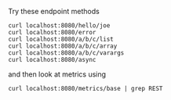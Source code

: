 Try these endpoint methods
```
curl localhost:8080/hello/joe
curl localhost:8080/error
curl localhost:8080/a/b/c/list
curl localhost:8080/a/b/c/array
curl localhost:8080/a/b/c/varargs
curl localhost:8080/async
```                           

and then look at metrics using
```
curl localhost:8080/metrics/base | grep REST
```